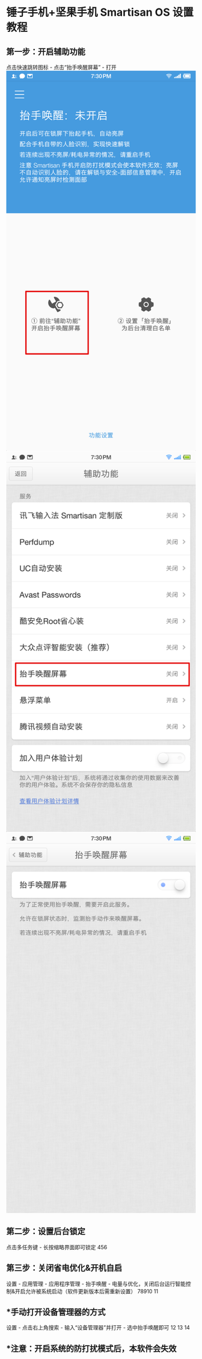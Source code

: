 # 锤子手机+坚果手机 Smartisan OS 设置教程

## 第一步：开启辅助功能

点击快速跳转图标 - 点击“抬手唤醒屏幕” - 打开
![①](https://github.com/kongzue/Res/blob/master/app/src/main/res/mipmap-xxxhdpi/s1.png)
![②](https://github.com/kongzue/Res/blob/master/app/src/main/res/mipmap-xxxhdpi/s2.png)
![③](https://github.com/kongzue/Res/blob/master/app/src/main/res/mipmap-xxxhdpi/s3.png)


## 第二步：设置后台锁定

点击多任务键 - 长按缩略界面即可锁定
456


## 第三步：关闭省电优化&开机自启

设置 - 应用管理 - 应用程序管理 - 抬手唤醒 - 电量与优化，关闭后台运行智能控制&开启允许被系统启动（软件更新版本后需重新设置）
78910 11


## *手动打开设备管理器的方式

设置 - 点击右上角搜索 - 输入“设备管理器”并打开 - 选中抬手唤醒即可
12 13 14


## *注意：开启系统的防打扰模式后，本软件会失效
